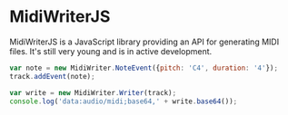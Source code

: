 MidiWriterJS
===============

MidiWriterJS is a JavaScript library providing an API for generating MIDI files.  It's still very young and is in active development.

```javascript
var note = new MidiWriter.NoteEvent({pitch: 'C4', duration: '4'});
track.addEvent(note);

var write = new MidiWriter.Writer(track);
console.log('data:audio/midi;base64,' + write.base64());
```